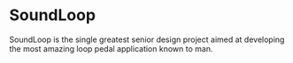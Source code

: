SoundLoop
=========

SoundLoop is the single greatest senior design project aimed at developing the most 
amazing loop pedal application known to man. 